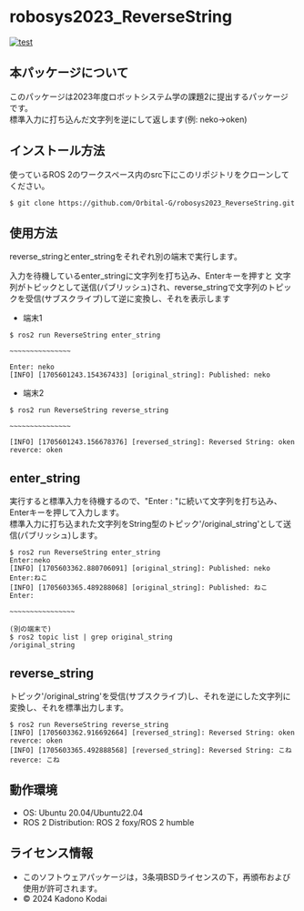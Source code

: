 # robosys2023_ReverseString
[![test](https://github.com/Orbital-G/robosys2023_ReverseString/actions/workflows/test.yml/badge.svg)](https://github.com/Orbital-G/robosys2023_ReverseString/actions/workflows/test.yml)
## 本パッケージについて
このパッケージは2023年度ロボットシステム学の課題2に提出するパッケージです。  
標準入力に打ち込んだ文字列を逆にして返します(例: neko→oken)

## インストール方法
使っているROS 2のワークスペース内のsrc下にこのリポジトリをクローンしてください。
```
$ git clone https://github.com/Orbital-G/robosys2023_ReverseString.git
```

## 使用方法
reverse_stringとenter_stringをそれぞれ別の端末で実行します。  

入力を待機しているenter_stringに文字列を打ち込み、Enterキーを押すと
文字列がトピックとして送信(パブリッシュ)され、reverse_stringで文字列のトピックを受信(サブスクライブ)して逆に変換し、それを表示します
- 端末1
```
$ ros2 run ReverseString enter_string

~~~~~~~~~~~~~~~

Enter: neko
[INFO] [1705601243.154367433] [original_string]: Published: neko
```

- 端末2
```
$ ros2 run ReverseString reverse_string

~~~~~~~~~~~~~~~

[INFO] [1705601243.156678376] [reversed_string]: Reversed String: oken
reverce: oken
```
## enter_string
実行すると標準入力を待機するので、"Enter : "に続いて文字列を打ち込み、Enterキーを押して入力します。  
標準入力に打ち込まれた文字列をString型のトピック'/original_string'として送信(パブリッシュ)します。
```
$ ros2 run ReverseString enter_string
Enter:neko
[INFO] [1705603362.880706091] [original_string]: Published: neko
Enter:ねこ
[INFO] [1705603365.489288068] [original_string]: Published: ねこ
Enter:

~~~~~~~~~~~~~~~~

(別の端末で)
$ ros2 topic list | grep original_string
/original_string

```

## reverse_string
トピック'/original_string'を受信(サブスクライブ)し、それを逆にした文字列に変換し、それを標準出力します。
```
$ ros2 run ReverseString reverse_string
[INFO] [1705603362.916692664] [reversed_string]: Reversed String: oken
reverce: oken
[INFO] [1705603365.492888568] [reversed_string]: Reversed String: こね
reverce: こね
```

## 動作環境
- OS: Ubuntu 20.04/Ubuntu22.04
- ROS 2 Distribution: ROS 2 foxy/ROS 2 humble

## ライセンス情報
- このソフトウェアパッケージは，3条項BSDライセンスの下，再頒布および使用が許可されます。
- © 2024 Kadono Kodai